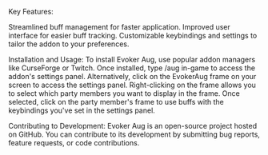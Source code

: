Key Features:

Streamlined buff management for faster application.
Improved user interface for easier buff tracking.
Customizable keybindings and settings to tailor the addon to your preferences.


Installation and Usage:
To install Evoker Aug, use popular addon managers like CurseForge or Twitch. Once installed, type /aug in-game to access the addon's settings panel. Alternatively, click on the EvokerAug frame on your screen to access the settings panel. Right-clicking on the frame allows you to select which party members you want to display in the frame. Once selected, click on the party member's frame to use buffs with the keybindings you've set in the settings panel.

 
Contributing to Development: Evoker Aug is an open-source project hosted on GitHub. You can contribute to its development by submitting bug reports, feature requests, or code contributions.
